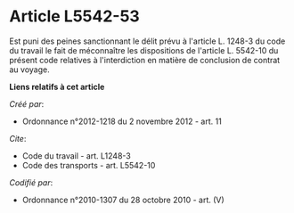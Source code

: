 # Article L5542-53

Est puni des peines sanctionnant le délit prévu à l'article L. 1248-3 du code du travail le fait de méconnaître les
dispositions de l'article L. 5542-10 du présent code relatives à l'interdiction en matière de conclusion de contrat au
voyage.

**Liens relatifs à cet article**

_Créé par_:

  - Ordonnance n°2012-1218 du 2 novembre 2012 - art. 11

_Cite_:

  - Code du travail - art. L1248-3
  - Code des transports - art. L5542-10

_Codifié par_:

  - Ordonnance n°2010-1307 du 28 octobre 2010 - art. (V)
